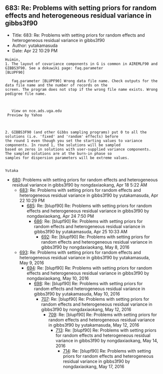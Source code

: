## 683: Re: Problems with setting priors for random effects and heterogeneous residual variance in gibbs3f90

- Title: 683: Re: Problems with setting priors for random effects and heterogeneous residual variance in gibbs3f90
- Author: yutakamasuda
- Date: Apr 22 10:29 PM

```
Huimin,
1. The layout of covariance components in G is common in AIREMLF90 and GIBBS3F90. See a dokuwiki page: faq.parameter
[BLUPF90]

   faq.parameter [BLUPF90] Wrong data file name. Check outputs for the data file name and the number of records on the
screen. The program does not stop if the wrong file name exists. Wrong pedigree file name.



   View on nce.ads.uga.edu   
 Preview by Yahoo 


  
2. GIBBS3F90 (and other Gibbs sampling programs) put 0 to all the solutions (i.e. 'fixed' and 'random' effects) before
the round 1 even though you set the starting values to variance components. In round 1, the solutions will be sampled
based on zeros in solutions with user-supplied variance components. The sampled solutions are at the burn-in phase so
samples for dispersion parameters will be extreme values.


Yutaka
```

- [680](0680.md): Problems with setting priors for random effects and heterogeneous residual variance in gibbs3f90 by nongdaxiaokang, Apr 18 5:22 AM
    - [683](0683.md): Re: Problems with setting priors for random effects and heterogeneous residual variance in gibbs3f90 by yutakamasuda, Apr 22 10:29 PM
        - [685](0685.md): Re: [blupf90] Re: Problems with setting priors for random effects and heterogeneous residual variance in gibbs3f90 by nongdaxiaokang, Apr 24 7:50 PM
            - [686](0686.md): Re: [blupf90] Re: Problems with setting priors for random effects and heterogeneous residual variance in gibbs3f90 by yutakamasuda, Apr 25 10:33 AM
                - [692](0692.md): Re: [blupf90] Re: Problems with setting priors for random effects and heterogeneous residual variance in gibbs3f90 by nongdaxiaokang, May 8, 2016
    - [693](0693.md): Re: Problems with setting priors for random effects and heterogeneous residual variance in gibbs3f90 by yutakamasuda, May 9, 2016
        - [694](0694.md): Re: [blupf90] Re: Problems with setting priors for random effects and heterogeneous residual variance in gibbs3f90 by nongdaxiaokang, May 10, 2016
            - [698](0698.md): Re: [blupf90] Re: Problems with setting priors for random effects and heterogeneous residual variance in gibbs3f90 by yutakamasuda, May 10, 2016
                - [707](0707.md): Re: [blupf90] Re: Problems with setting priors for random effects and heterogeneous residual variance in gibbs3f90 by nongdaxiaokang, May 12, 2016
                    - [709](0709.md): Re: [blupf90] Re: Problems with setting priors for random effects and heterogeneous residual variance in gibbs3f90 by yutakamasuda, May 12, 2016
                        - [713](0713.md): Re: [blupf90] Re: Problems with setting priors for random effects and heterogeneous residual variance in gibbs3f90 by nongdaxiaokang, May 14, 2016
                            - [714](0714.md): Re: [blupf90] Re: Problems with setting priors for random effects and heterogeneous residual variance in gibbs3f90 by nongdaxiaokang, May 17, 2016
